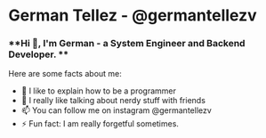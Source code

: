 # **German Tellez - @germantellezv**
### **Hi 👋, I'm German - a System Engineer and Backend Developer. **


Here are some facts about me:
- 💬 I like to explain how to be a programmer
- 🌱 I really like talking about nerdy stuff with friends
- 📫 You can follow me on instagram @germantellezv
- ⚡ Fun fact: I am really forgetful sometimes.
